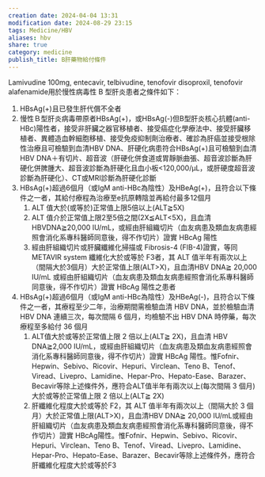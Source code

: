 ```yaml
---
creation date: 2024-04-04 13:31
modification date: 2024-08-29 23:15
tags: Medicine/HBV
aliases: hbv
share: true
category: medicine
publish_title: B肝藥物給付條件
---
```

  
Lamivudine 100mg, entecavir, telbivudine, tenofovir disoproxil, tenofovir alafenamide用於慢性病毒性 B 型肝炎患者之條件如下：  
1. HBsAg(+)且已發生肝代償不全者  
2. 慢性Ｂ型肝炎病毒帶原者HBsAg(+)，或HBsAg(-)但B型肝炎核心抗體(anti-HBc)陽性者，接受非肝臟之器官移植者、接受癌症化學療法中、接受肝臟移植者、異體造血幹細胞移植、接受免疫抑制劑治療者、確診為肝癌並接受根除性治療且可檢驗到血清HBV DNA、肝硬化病患符合HBsAg(+)且可檢驗到血清HBV DNA＋有切片、超音波（肝硬化併食道或胃靜脈曲張、超音波診斷為肝硬化併脾腫大、超音波診斷為肝硬化且血小板<120,000/μL，或肝硬度超音波診斷為肝硬化）、CT或MRI診斷為肝硬化診斷  
4. HBsAg(+)超過6個月（或IgM anti-HBc為陰性）及HBeAg(+)，且符合以下條件之一者，其給付療程為治療至e抗原轉陰並再給付最多12個月  
	1. ALT 值大於(或等於)正常值上限5倍以上(ALT≧5X)  
	2. ALT 值介於正常值上限2至5倍之間(2X≦ALT<5X)，且血清 HBVDNA≧20,000 IU/mL，或經由肝組織切片（血友病患及類血友病患經照會消化系專科醫師同意後，得不作切片）證實 HBcAg 陽性  
	3. 經由肝組織切片或肝臟纖維化掃描或 Fibrosis-4 (FIB-4)證實，等同 METAVIR system 纖維化大於或等於 F3者，其 ALT 值半年有兩次以上（間隔大於3個月）大於正常值上限(ALT>X)，且血清HBV DNA≧ 20,000 IU/mL 或經由肝組織切片（血友病患及類血友病患經照會消化系專科醫師同意後，得不作切片）證實 HBcAg 陽性之患者  
5. HBsAg(+)超過6個月（或IgM anti-HBc為陰性）及HBeAg(-)，且符合以下條件之一者，其療程至少二年，治療期間需檢驗血清 HBV DNA，並於檢驗血清 HBV DNA 連續三次，每次間隔 6 個月，均檢驗不出 HBV DNA 時停藥，每次療程至多給付 36 個月  
	1. ALT值大於或等於正常值上限 2 倍以上(ALT≧ 2X)，且血清 HBV DNA≧2,000 IU/mL，或經由肝組織切片（血友病患及類血友病患經照會消化系專科醫師同意後，得不作切片）證實 HBcAg 陽性。惟Fofnir、Hepwin、Sebivo、Ricovir、Hepuri、Virclean、Teno B、Tenof、Viread、Livepro、Lamidine、Hepar-Pro、Hepato-Ease、Barazer、Becavir等除上述條件外，應符合ALT值半年有兩次以上(每次間隔 3 個月)大於或等於正常值上限 2 倍以上(ALT≧ 2X)  
	2. 肝纖維化程度大於或等於 F2，其 ALT 值半年有兩次以上（間隔大於 3 個月）大於正常值上限(ALT>X)，且血清HBV DNA≧ 20,000 IU/mL或經由肝組織切片（血友病患及類血友病患經照會消化系專科醫師同意後，得不作切片）證實 HBcAg陽性。惟Fofnir、Hepwin、Sebivo、Ricovir、Hepuri、Virclean、Teno B、Tenof、Viread、Livepro、Lamidine、Hepar-Pro、Hepato-Ease、Barazer、Becavir等除上述條件外，應符合肝纖維化程度大於或等於F3  
